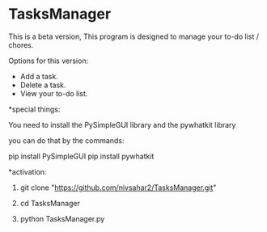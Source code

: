 # TasksManager

This is a beta version,
This program is designed to manage your to-do list / chores.

Options for this version:
- Add a task.
- Delete a task.
- View your to-do list.



*special things:

You need to install the PySimpleGUI library and the pywhatkit library

you can do that by the commands: 

pip install PySimpleGUI
pip install pywhatkit

*activation:

1) git clone "https://github.com/nivsahar2/TasksManager.git"

2) cd TasksManager

3) python TasksManager.py


